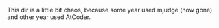 This dir is a little bit chaos, because some year used mjudge (now gone) and other year used AtCoder.
